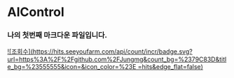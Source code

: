 # AIControl

### 나의 첫번째 마크다운 파일입니다.


[![조회수](https://hits.seeyoufarm.com/api/count/incr/badge.svg?url=https%3A%2F%2Fgithub.com%2FJungmg&count_bg=%2379C83D&title_bg=%23555555&icon=&icon_color=%23E =hits&edge_flat=false)](https://hits.seeyoufarm.com)
